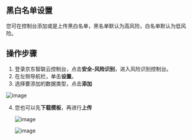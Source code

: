 ## 黑白名单设置

您可在控制台添加或是上传黑白名单，黑名单默认为高风险，白名单默认为低风险。

## 操作步骤

1. 登录京东智联云控制台，点击**安全-风险识别**，进入风险识别控制台。
2. 在左侧导航栏，单击**设置**。
3. 选择要添加的数据类型，点击**添加**


![image](../../../../../image/Risk-Detection/add.png)

4. 您也可以先**下载模板**，再进行**上传**

   ![image](../../../../../image/Risk-Detection/download.png)

   ![image](../../../../../image/Risk-Detection/upload.png)

​    